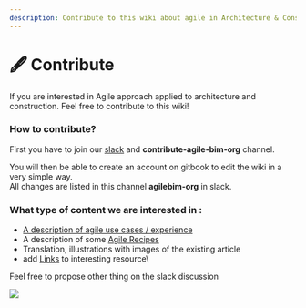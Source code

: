 ```yaml
---
description: Contribute to this wiki about agile in Architecture & Construction
---
```


# 🖋️ Contribute

If you are interested in Agile approach applied to architecture and construction. Feel free to contribute to this wiki!

### How to contribute?

First you have to join our [slack](https://communityinviter.com/apps/agile-bim/agile-bim) and **contribute-agile-bim-org** channel.

You will then be able to create an account on gitbook to edit the wiki in a very simple way. \
All changes are listed in this channel **agilebim-org** in slack.

### What type of content we are interested in :&#x20;

* [A description of agile use cases / experience](../case-studies/use-cases-templates.md)
* A description of some [Agile Recipes](../en/agile-practices/)
* Translation, illustrations with images of the existing article
* add [Links](../ressources/links.md) to interesting resource\


Feel free to propose other thing on the slack discussion

![](../.gitbook/assets/screen-shot-2019-12-20-at-18.52.47.png)
